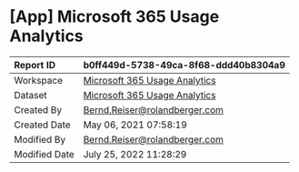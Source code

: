 



# [App] Microsoft 365 Usage Analytics

|Report ID|b0ff449d-5738-49ca-8f68-ddd40b8304a9|
| :--- | :--- |
|Workspace|[Microsoft 365 Usage Analytics](../Workspaces/Microsoft-365-Usage-Analytics.md)|
|Dataset|[Microsoft 365 Usage Analytics](../Datasets/Microsoft-365-Usage-Analytics.md)|
|Created By|Bernd.Reiser@rolandberger.com|
|Created Date|May 06, 2021 07:58:19|
|Modified By|Bernd.Reiser@rolandberger.com|
|Modified Date|July 25, 2022 11:28:29|
